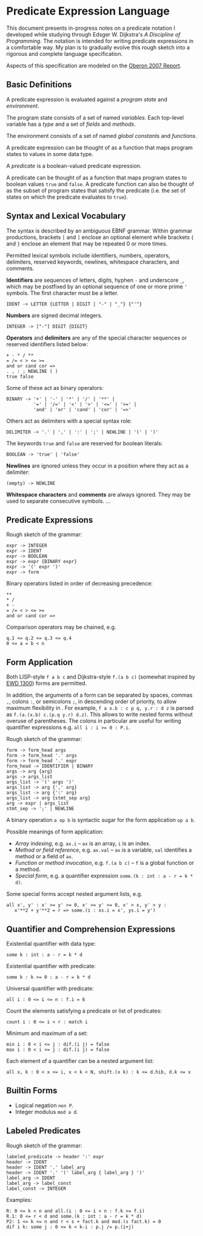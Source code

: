 # Predicate Expression Language

This document presents in-progress notes on a predicate notation I developed while studying through Edsger W. Dijkstra's *A Discipline of Programming*. The notation is intended for writing predicate expressions in a comfortable way. My plan is to gradually evolve this rough sketch into a rigorous and complete language specification.

Aspects of this specification are modeled on the [Oberon 2007 Report](https://people.inf.ethz.ch/wirth/Oberon/Oberon07.Report.pdf).

## Basic Definitions

A predicate expression is evaluated against a *program state* and *environment*.

The program state consists of a set of named *variables*. Each top-level variable has a *type* and a set of *fields* and *methods*.

The environment consists of a set of named *global constants* and *functions*.

A predicate expression can be thought of as a function that maps program states to values in some data type.

A *predicate* is a boolean-valued predicate expression.

A predicate can be thought of as a function that maps program states to boolean values `true` and `false`. A predicate function can also be thought of as the subset of program states that satisfy the predicate (i.e. the set of states on which the predicate evaluates to `true`).

## Syntax and Lexical Vocabulary

The syntax is described by an ambiguous EBNF grammar. Within grammar productions, brackets `[` and `]` enclose an optional element while brackets `{` and `}` enclose an element that may be repeated 0 or more times.

Permitted lexical symbols include identifiers, numbers, operators, delimiters, reserved keywords, newlines, whitespace characters, and comments.

**Identifiers** are sequences of letters, digits, hyphen `-` and underscore `_`, which may be postfixed by an optional sequence of one or more prime `'` symbols. The first character must be a letter.

    IDENT -> LETTER {LETTER | DIGIT | "-" | "_"} {"'"}

**Numbers** are signed decimal integers.

    INTEGER -> ["-"] DIGIT {DIGIT}


**Operators** and **delimiters** are any of the special character sequences or reserved identifiers listed below:

    + - * / **
    = /= < > <= >=
    and or cand cor =>
    . , : ; NEWLINE ( )
    true false

Some of these act as binary operators:

    BINARY -> '+' | '-' | '*' | '/' | '**' |
              '=' | '/=' | '<' | '>' | '<=' | '>=' |
              'and' | 'or' | 'cand' | 'cor' | '=>'

Others act as delimiters with a special syntax role:

    DELIMITER -> '.' | ',' | ':' | ';' | NEWLINE | '(' | ')'

The keywords `true` and `false` are reserved for boolean literals:

    BOOLEAN -> 'true' | 'false'

**Newlines** are ignored unless they occur in a position where they act as a delimiter:

    (empty) -> NEWLINE

**Whitespace characters** and **comments** are always ignored. They may be used to separate consecutive symbols. ...

## Predicate Expressions

Rough sketch of the grammar:

    expr -> INTEGER
    expr -> IDENT
    expr -> BOOLEAN
    expr -> expr {BINARY expr}
    expr -> '(' expr ')'
    expr -> form

Binary operators listed in order of decreasing precedence:

    **
    * /
    + -
    = /= < > <= >=
    and or cand cor =>

Comparison operators may be chained, e.g.

    q.1 <= q.2 <= q.3 <= q.4
    0 <= a = b < n

## Form Application

Both LISP-style `f a b c` and Dijkstra-style `f.(a b c)` (somewhat inspired by [EWD 1300][ewd_1300]) forms are permitted.

In addition, the arguments of a form can be separated by spaces, commas `,`, colons `:`, or semicolons `;`, in descending order of priority, to allow maximum flexibility in . For example, `f a x.b : c p q, y.r : d z` is parsed as `f.(a.(x.b) c.(p.q y.r) d.z)`. This allows to write nested forms without overuse of parentheses. The colons in particular are useful for writing quantifier expressions e.g. `all i : i >= 0 : P.i`.

Rough sketch of the grammar:

    form -> form_head args
    form -> form_head '.' args
    form -> form_head '.' expr
    form_head -> IDENTIFIER | BINARY
    args -> arg {arg}
    args -> args_list
    args_list -> '(' args ')'
    args_list -> arg {',' arg}
    args_list -> arg {':' arg}
    args_list -> arg {stmt_sep arg}
    arg -> expr | args_list
    stmt_sep -> ';' | NEWLINE

[ewd_1300]: https://www.cs.utexas.edu/users/EWD/transcriptions/EWD13xx/EWD1300.html

A binary operation `a op b` is syntactic sugar for the form application `op a b`.

Possible meanings of form application:
- *Array indexing*, e.g. `ax.i` &ndash; `ax` is an array, `i` is an index.
- *Method or field reference*, e.g. `ax.val` &ndash; `ax` is a variable, `val` identifies a method or a field of `ax`.
- *Function or method invocation*, e.g. `f.(a b c)` &ndash; `f` is a global function or a method.
- *Special form*, e.g. a quantifier expression `some.(k : int : a - r = k * d)`.

Some special forms accept nested argument lists, e.g.

    all x', y' : x' >= y' >= 0, x' >= y' >= 0, x' > x, y' > y :
       x'**2 + y'**2 = r => some.(i : xs.i = x', ys.i = y')

## Quantifier and Comprehension Expressions

Existential quantifier with data type:

    some k : int : a - r = k * d

Existential quantifier with predicate:

    some k : k >= 0 : a - r = k * d

Universal quantifier with predicate:

    all i : 0 <= i <= n : f.i = 6

Count the elements satisfying a predicate or list of predicates:

    count i : 0 <= i < r : match i

Minimum and maximum of a set:

    min i : 0 < i <= j : dif.(i j) = false
    max i : 0 < i <= j : dif.(i j) = false

Each element of a quantifier can be a nested argument list:

    all x, k : 0 < x <= i, x < k < N, shift.(x k) : k <= d.hib, d.k <= x

## Builtin Forms

- Logical negation `non P`.
- Integer modulus `mod a d`.

## Labeled Predicates

Rough sketch of the grammar:

    labeled_predicate -> header ':' expr
    header -> IDENT
    header -> IDENT '.' label_arg
    header -> IDENT '.' '(' label_arg { label_arg } ')'
    label_arg -> IDENT
    label_arg -> label_const
    label_const -> INTEGER

Examples:

    R: 0 <= k < n and all.(i : 0 <= i < n : f.k >= f.i)
    R.1: 0 <= r < d and some.(k : int : a - r = k * d)
    P2: 1 <= k <= n and r < s + fact.k and mod.(s fact.k) = 0
    dif i k: some j : 0 <= k < k-i : p.j /= p.(i+j)
